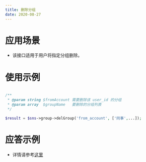 ```yaml
---
title: 删除分组
date: 2020-08-27
---
```


# 应用场景

- 该接口适用于用户将指定分组删除。

# 使用示例

```php

/**
 * @param string $fromAccount 需要删除该 user_id 的分组
 * @param array  $groupName   要删除的分组列表
 */

$result = $sns->group->delGroup('from_account', ['同事',...]);

```

# 应答示例

- 详情请参考[这里](https://cloud.tencent.com/document/product/269/10108)